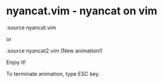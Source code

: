 # nyancat.vim - nyancat on vim

:source nyancat.vim

 or

:source nyancat2.vim  (New animation!)

Enjoy it!

To terminate animation, type ESC key.
